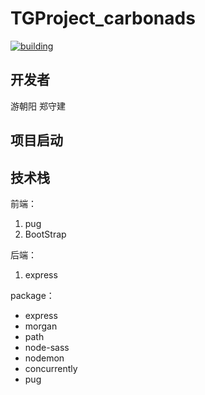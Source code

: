 # TGProject_carbonads
[![building](https://img.shields.io/travis/rust-lang/rust.svg?style=flat-square)](building)
## 开发者
游朝阳
郑守建

## 项目启动

## 技术栈

前端：

1. pug
2. BootStrap

后端：

1. express

package：

- express
- morgan
- path
- node-sass
- nodemon
- concurrently
- pug
